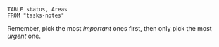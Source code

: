```dataview
TABLE status, Areas
FROM "tasks-notes"
```
Remember, pick the most *important* ones first, then only pick the most *urgent* one. 